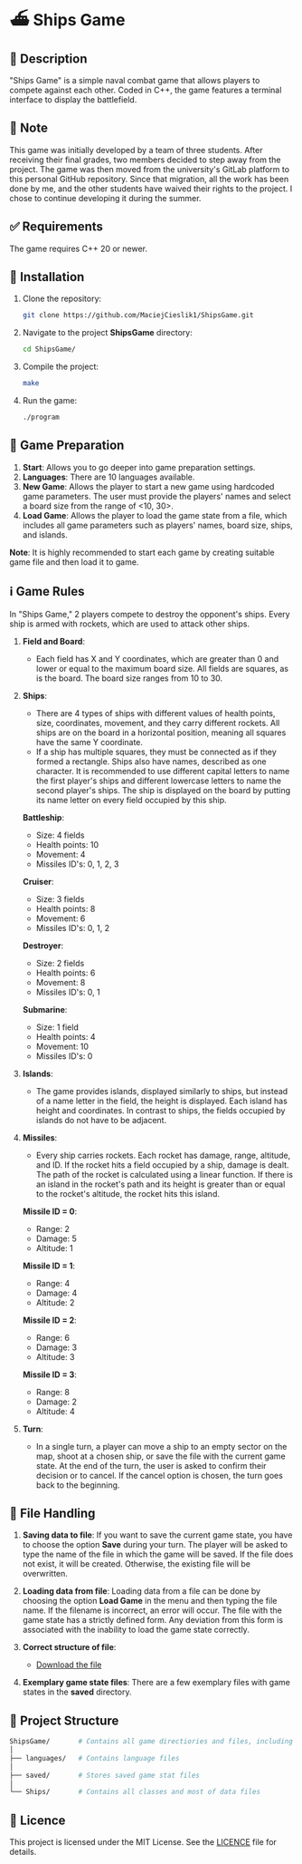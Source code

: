 # ⛴️ Ships Game

## 📜 Description

"Ships Game" is a simple naval combat game that allows players to compete against each other. Coded in C++, the game features a terminal interface to display the battlefield.

## 📝 Note

This game was initially developed by a team of three students. After receiving their final grades, two members decided to step away from the project. The game was then moved from the university's GitLab platform to this personal GitHub repository. Since that migration, all the work has been done by me, and the other students have waived their rights to the project. I chose to continue developing it during the summer.

## ✅ Requirements

The game requires C++ 20 or newer.

## 💾 Installation

1. Clone the repository:
    ```sh
    git clone https://github.com/MaciejCieslik1/ShipsGame.git
    ```

2. Navigate to the project **ShipsGame** directory:
    ```sh
    cd ShipsGame/
    ```

3. Compile the project:
    ```sh
    make
    ```

4. Run the game:
    ```sh
    ./program
    ```

## 🎯 Game Preparation

1. **Start**: Allows you to go deeper into game preparation settings.
2. **Languages**: There are 10 languages available.
3. **New Game**: Allows the player to start a new game using hardcoded game parameters. The user must provide the players' names and select a board size from the range of <10, 30>.
4. **Load Game**: Allows the player to load the game state from a file, which includes all game parameters such as players' names, board size, ships, and islands.

**Note**: It is highly recommended to start each game by creating suitable game file and then load it to game.

## ℹ️ Game Rules

In "Ships Game," 2 players compete to destroy the opponent's ships. Every ship is armed with rockets, which are used to attack other ships.

1. **Field and Board**:
   - Each field has X and Y coordinates, which are greater than 0 and lower or equal to the maximum board size. All fields are squares, as is the board. The board size ranges from 10 to 30.

2. **Ships**:
   - There are 4 types of ships with different values of health points, size, coordinates, movement, and they carry different rockets. All ships are on the board in a horizontal position, meaning all squares have the same Y coordinate.
   - If a ship has multiple squares, they must be connected as if they formed a rectangle. Ships also have names, described as one character. It is recommended to use different capital letters to name the first player's ships and different lowercase letters to name the second player's ships. The ship is displayed on the board by putting its name letter on every field occupied by this ship.

    **Battleship**:
   - Size: 4 fields
   - Health points: 10
   - Movement: 4
   - Missiles ID's: 0, 1, 2, 3

   **Cruiser**:
   - Size: 3 fields
   - Health points: 8
   - Movement: 6
   - Missiles ID's: 0, 1, 2

   **Destroyer**:
   - Size: 2 fields
   - Health points: 6
   - Movement: 8
   - Missiles ID's: 0, 1

   **Submarine**:
   - Size: 1 field
   - Health points: 4
   - Movement: 10
   - Missiles ID's: 0

3. **Islands**:
   - The game provides islands, displayed similarly to ships, but instead of a name letter in the field, the height is displayed. Each island has height and coordinates. In contrast to ships, the fields occupied by islands do not have to be adjacent.

4. **Missiles**:
   - Every ship carries rockets. Each rocket has damage, range, altitude, and ID. If the rocket hits a field occupied by a ship, damage is dealt. The path of the rocket is calculated using a linear function. If there is an island in the rocket's path and its height is greater than or equal to the rocket's altitude, the rocket hits this island.

    **Missile ID = 0**:
   - Range: 2
   - Damage: 5
   - Altitude: 1
    
    **Missile ID = 1**:
   - Range: 4
   - Damage: 4
   - Altitude: 2
   
    **Missile ID = 2**:
   - Range: 6
   - Damage: 3
   - Altitude: 3

    **Missile ID = 3**:
   - Range: 8
   - Damage: 2
   - Altitude: 4

5. **Turn**: 
   - In a single turn, a player can move a ship to an empty sector on the map, shoot at a chosen ship, or save the file with the current game state. At the end of the turn, the user is asked to confirm their decision or to cancel. If the cancel option is chosen, the turn goes back to the beginning.

## 📄 File Handling

1. **Saving data to file**: If you want to save the current game state, you have to choose the option **Save** during your turn. The player will be asked to type the name of the file in which the game will be saved. If the file does not exist, it will be created. Otherwise, the existing file will be overwritten.

2. **Loading data from file**: Loading data from a file can be done by choosing the option **Load Game** in the menu and then typing the file name. If the filename is incorrect, an error will occur. The file with the game state has a strictly defined form. Any deviation from this form is associated with the inability to load the game state correctly.

3. **Correct structure of file**:
   - [Download the file](https://github.com/MaciejCieslik1/ShipsGame/blob/master/saved/game_example)

4. **Exemplary game state files**: There are a few exemplary files with game states in the **saved** directory.

## 📁 Project Structure

```bash
ShipsGame/       # Contains all game directiories and files, including main.cpp and makefile
│
├── languages/   # Contains language files 
│
├── saved/       # Stores saved game stat files
│
└── Ships/       # Contains all classes and most of data files
```

## 📜 Licence
This project is licensed under the MIT License. See the [LICENCE](https://github.com/MaciejCieslik1/ShipsGame/blob/master/LICENCE) file for details.



































